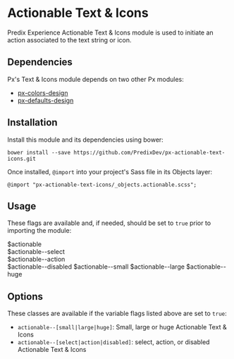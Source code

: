# Actionable Text &#38; Icons

Predix Experience Actionable Text &#38; Icons module is used to initiate an action associated to the text string or icon.


## Dependencies

Px's Text &#38; Icons module depends on two other Px modules:

* [px-colors-design](https://github.com/PredixDev/px-colors-design)
* [px-defaults-design](https://github.com/PredixDev/px-defaults-design)


## Installation

Install this module and its dependencies using bower:

    bower install --save https://github.com/PredixDev/px-actionable-text-icons.git

Once installed, `@import` into your project's Sass file in its Objects layer:

    @import "px-actionable-text-icons/_objects.actionable.scss";

## Usage

These flags are available and, if needed, should be set to `true` prior to importing the module:

  $actionable          
  $actionable--select  
  $actionable--action  
  $actionable--disabled
  $actionable--small
  $actionable--large
  $actionable--huge

## Options

These classes are available if the variable flags listed above are set to `true`:

* `actionable--[small|large|huge]`: Small, large or huge Actionable Text &#38; Icons
* `actionable--[select|action|disabled]`: select, action, or disabled Actionable Text &#38; Icons
